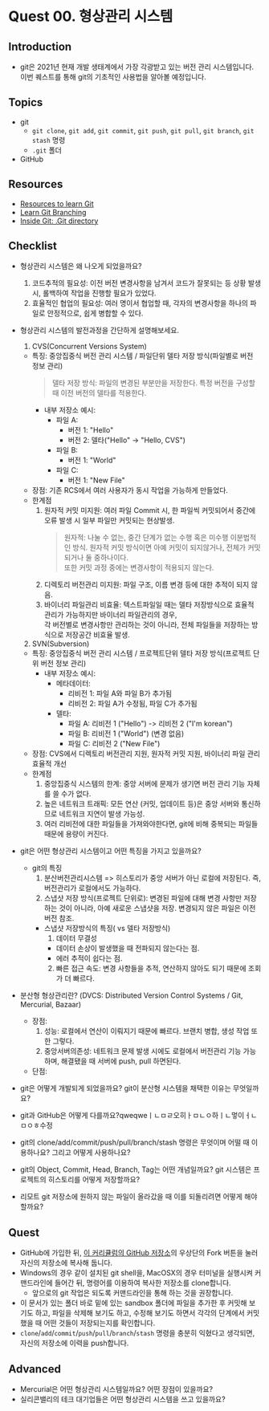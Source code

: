 # Quest 00. 형상관리 시스템

## Introduction

- git은 2021년 현재 개발 생태계에서 가장 각광받고 있는 버전 관리 시스템입니다. 이번 퀘스트를 통해 git의 기초적인 사용법을 알아볼 예정입니다.

## Topics

- git
  - `git clone`, `git add`, `git commit`, `git push`, `git pull`, `git branch`, `git stash` 명령
  - `.git` 폴더
- GitHub

## Resources

- [Resources to learn Git](https://try.github.io)
- [Learn Git Branching](https://learngitbranching.js.org/?locale=ko)
- [Inside Git: .Git directory](https://githowto.com/git_internals_git_directory)

## Checklist

- 형상관리 시스템은 왜 나오게 되었을까요?

  1. 코드추적의 필요성: 이전 버전 변경사항을 남겨서 코드가 잘못되는 등 상황 발생시, 롤백하여 작업을 진행할 필요가 있었다.
  2. 효율적인 협업의 필요성: 여러 명이서 협업할 때, 각자의 변경사항을 하나의 파일로 안정적으로, 쉽게 병합할 수 있다.

- 형상관리 시스템의 발전과정을 간단하게 설명해보세요.

  1. CVS(Concurrent Versions System)

  - 특징: 중앙집중식 버전 관리 시스템 / 파일단위 델타 저장 방식(파일별로 버전 정보 관리)
    > 델타 저장 방식: 파일의 변경된 부분만을 저장한다. 특정 버전을 구성할 때 이전 버전의 델타를 적용한다.
    - 내부 저장소 예시:
      - 파일 A:
        - 버전 1: "Hello"
        - 버전 2: 델타("Hello" -> "Hello, CVS")
      - 파일 B:
        - 버전 1: "World"
      - 파일 C:
        - 버전 1: "New File"
  - 장점: 기존 RCS에서 여러 사용자가 동시 작업을 가능하게 만들었다.
  - 한계점
    1. 원자적 커밋 미지원: 여러 파일 Commit 시, 한 파일씩 커밋되어서 중간에 오류 발생 시 일부 파일만 커밋되는 현상발생.
       > 원자적: 나눌 수 없는, 중간 단계가 없는 수행 혹은 미수행 이분법적인 방식. 원자적 커밋 방식이면 아예 커밋이 되지않거나, 전체가 커밋되거나 둘 중하나이다.
       > <br>또한 커밋 과정 중에는 변경사항이 적용되지 않는다.
    2. 디렉토리 버전관리 미지원: 파일 구조, 이름 변경 등에 대한 추적이 되지 않음.
    3. 바이너리 파일관리 비효율: 텍스트파일일 때는 델타 저장방식으로 효율적 관리가 가능하지만 바이너리 파일관리의 경우,<br>
       각 버전별로 변경사항만 관리하는 것이 아니라, 전체 파일들을 저장하는 방식으로 저장공간 비효율 발생.

  2. SVN(Subversion)

  - 특징: 중앙집중식 버전 관리 시스템 / 프로젝트단위 델타 저장 방식(프로젝트 단위 버전 정보 관리)
    - 내부 저장소 예시:
      - 메타데이터:
        - 리비전 1: 파일 A와 파일 B가 추가됨
        - 리비전 2: 파일 A가 수정됨, 파일 C가 추가됨
      - 델타:
        - 파일 A: 리비전 1 ("Hello") -> 리비전 2 ("I'm korean")
        - 파일 B: 리비전 1 ("World") (변경 없음)
        - 파일 C: 리비전 2 ("New File")
  - 장점: CVS에서 디렉토리 버전관리 지원, 원자적 커밋 지원, 바이너리 파일 관리 효율적 개선
  - 한계점
    1. 중앙집중식 시스템의 한계: 중앙 서버에 문제가 생기면 버전 관리 기능 자체를 쓸 수가 없다.
    2. 높은 네트워크 트래픽: 모든 연산 (커밋, 업데이트 등)은 중앙 서버와 통신하므로 네트워크 지연이 발생 가능성.
    3. 여러 리비전에 대한 파일들을 가져와야한다면, git에 비해 중복되는 파일들 때문에 용량이 커진다.

- git은 어떤 형상관리 시스템이고 어떤 특징을 가지고 있을까요?
  - git의 특징
    1. 분산버전관리시스템 => 히스토리가 중앙 서버가 아닌 로컬에 저장된다. 즉, 버전관리가 로컬에서도 가능하다.
    2. 스냅샷 저장 방식(프로젝트 단위로): 변경된 파일에 대해 변경 사항만 저장하는 것이 아니라, 아예 새로운 스냅샷을 저장. 변경되지 않은 파일은 이전 버전 참조.
    - 스냅샷 저장방식의 특징( vs 델타 저장방식)
      1. 데이터 무결성
      - 데이터 손상이 발생했을 때 전파되지 않는다는 점.
      - 에러 추적이 쉽다는 점.
      2. 빠른 접근 속도: 변경 사항들을 추적, 연산하지 않아도 되기 때문에 조회가 더 빠르다.
- 분산형 형상관리란? (DVCS: Distributed Version Control Systems / Git, Mercurial, Bazaar)

  - 장점:
    1. 성능: 로컬에서 연산이 이뤄지기 때문에 빠르다. 브랜치 병합, 생성 작업 또한 그렇다.
    2. 중앙서버의존성: 네트워크 문제 발생 시에도 로컬에서 버전관리 기능 가능하며, 해결됐을 때 서버에 push, pull 하면된다.
  - 단점:

- git은 어떻게 개발되게 되었을까요? git이 분산형 시스템을 채택한 이유는 무엇일까요?

- git과 GitHub은 어떻게 다를까요?qweqweㅣㄴㅁㄹ오히ㅏㅁㄴㅇ하ㅣㄴ멓이ㅓㄴㅁㅇㅎ수정

- git의 clone/add/commit/push/pull/branch/stash 명령은 무엇이며 어떨 때 이용하나요? 그리고 어떻게 사용하나요?

- git의 Object, Commit, Head, Branch, Tag는 어떤 개념일까요? git 시스템은 프로젝트의 히스토리를 어떻게 저장할까요?

- 리모트 git 저장소에 원하지 않는 파일이 올라갔을 때 이를 되돌리려면 어떻게 해야 할까요?

## Quest

- GitHub에 가입한 뒤, [이 커리큘럼의 GitHub 저장소](https://github.com/KnowRe-Dev/WebDevCurriculum)의 우상단의 Fork 버튼을 눌러 자신의 저장소에 복사해 둡니다.
- Windows의 경우 같이 설치된 git shell을, MacOSX의 경우 터미널을 실행시켜 커맨드라인에 들어간 뒤, 명령어를 이용하여 복사한 저장소를 clone합니다.
  - 앞으로의 git 작업은 되도록 커맨드라인을 통해 하는 것을 권장합니다.
- 이 문서가 있는 폴더 바로 밑에 있는 sandbox 폴더에 파일을 추가한 후 커밋해 보기도 하고, 파일을 삭제해 보기도 하고, 수정해 보기도 하면서 각각의 단계에서 커밋했을 때 어떤 것들이 저장되는지를 확인합니다.
- `clone`/`add`/`commit`/`push`/`pull`/`branch`/`stash` 명령을 충분히 익혔다고 생각되면, 자신의 저장소에 이력을 push합니다.

## Advanced

- Mercurial은 어떤 형상관리 시스템일까요? 어떤 장점이 있을까요?
- 실리콘밸리의 테크 대기업들은 어떤 형상관리 시스템을 쓰고 있을까요?
